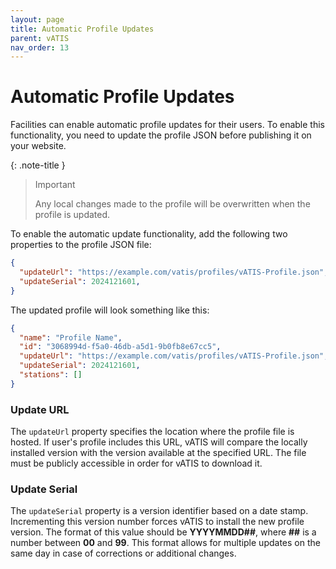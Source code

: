 ```yaml
---
layout: page
title: Automatic Profile Updates
parent: vATIS
nav_order: 13
---
```


# Automatic Profile Updates

Facilities can enable automatic profile updates for their users. To enable this functionality, you need to update the profile JSON before publishing it on your website.

{: .note-title }
> Important
>
> Any local changes made to the profile will be overwritten when the profile is updated.

To enable the automatic update functionality, add the following two properties to the profile JSON file:

```json
{
  "updateUrl": "https://example.com/vatis/profiles/vATIS-Profile.json",
  "updateSerial": 2024121601,
}
```

The updated profile will look something like this:

```json
{
  "name": "Profile Name",
  "id": "3068994d-f5a0-46db-a5d1-9b0fb8e67cc5",
  "updateUrl": "https://example.com/vatis/profiles/vATIS-Profile.json",
  "updateSerial": 2024121601,
  "stations": []
}
```

### Update URL
The `updateUrl` property specifies the location where the profile file is hosted. If user's profile includes this URL, vATIS will compare the locally installed version with the version available at the specified URL. The file must be publicly accessible in order for vATIS to download it.

### Update Serial
The `updateSerial` property is a version identifier based on a date stamp. Incrementing this version number forces vATIS to install the new profile version. The format of this value should be **YYYYMMDD##**, where **##** is a number between **00** and **99**. This format allows for multiple updates on the same day in case of corrections or additional changes.